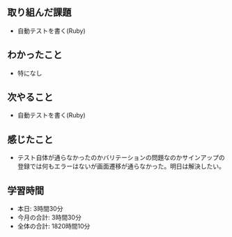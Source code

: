 ## 取り組んだ課題
- 自動テストを書く(Ruby)
## わかったこと
- 特になし
## 次やること
- 自動テストを書く(Ruby)
## 感じたこと
- テスト自体が通らなかったのかバリテーションの問題なのかサインアップの登録では何もエラーはないが画面遷移が通らなかった。明日は解決したい。
## 学習時間
- 本日: 3時間30分
- 今月の合計: 3時間30分
- 全体の合計: 1820時間10分
